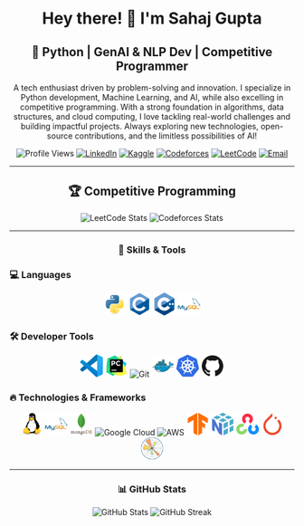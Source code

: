<h1 align="center">Hey there! 👋 I'm Sahaj Gupta</h1>
<h2 align="center">🚀 Python | GenAI & NLP Dev | Competitive Programmer</h2>

<p align="center">
  A tech enthusiast driven by problem-solving and innovation. I specialize in Python development, Machine Learning, and AI, while also excelling in competitive programming. With a strong foundation in algorithms, data structures, and cloud computing, I love tackling real-world challenges and building impactful projects. Always exploring new technologies, open-source contributions, and the limitless possibilities of AI! 
</p>

<p align="center">
  <img src="https://komarev.com/ghpvc/?username=PhenomSG&label=Profile%20Views&color=0e75b6&style=flat-square" alt="Profile Views" /> 
  <a href="https://linkedin.com/in/phenomsg"><img src="https://img.shields.io/badge/LinkedIn-blue?style=flat-square&logo=linkedin&logoColor=white" alt="LinkedIn" /></a>
  <a href="https://www.kaggle.com/PhenomSG"><img src="https://img.shields.io/badge/Kaggle-20BEFF?style=flat-square&logo=kaggle&logoColor=white" alt="Kaggle" /></a>
  <a href="https://codeforces.com/profile/pyorz"><img src="https://img.shields.io/badge/Codeforces-1F8ACB?style=flat-square&logo=codeforces&logoColor=white" alt="Codeforces" /></a>
  <a href="https://leetcode.com/PhenomSG"><img src="https://img.shields.io/badge/LeetCode-FFA116?style=flat-square&logo=leetcode&logoColor=white" alt="LeetCode" /></a>
  <a href="mailto:phenomsg9@gmail.com"><img src="https://img.shields.io/badge/Email-%230E75B6.svg?style=flat-square" alt="Email" /></a>
</p>

---

<h2 align="center">🏆 Competitive Programming</h2>
<p align="center">
  <img src="https://leetcard.jacoblin.cool/pyorz?ext=contest" alt="LeetCode Stats" width="45%"/>
  <img src="https://codeforces-readme-stats.vercel.app/api/card?username=pyorz&theme=dark" alt="Codeforces Stats" width="45%"/>
</p>

---

<h3 align="center">🚀 Skills & Tools</h3>

### 💻 Languages
<p align="center">
  <img src="https://raw.githubusercontent.com/devicons/devicon/master/icons/python/python-original.svg" alt="Python" width="40" height="40"/>
  <img src="https://raw.githubusercontent.com/devicons/devicon/master/icons/c/c-original.svg" alt="C" width="40" height="40"/>
  <img src="https://raw.githubusercontent.com/devicons/devicon/master/icons/cplusplus/cplusplus-original.svg" alt="C++" width="40" height="40"/>
  <img src="https://raw.githubusercontent.com/devicons/devicon/master/icons/mysql/mysql-original-wordmark.svg" alt="SQL" width="40" height="40"/>
</p>

### 🛠 Developer Tools
<p align="center">
  <img src="https://raw.githubusercontent.com/devicons/devicon/master/icons/vscode/vscode-original.svg" alt="VS Code" width="40" height="40"/>
  <img src="https://raw.githubusercontent.com/devicons/devicon/master/icons/pycharm/pycharm-original.svg" alt="PyCharm" width="40" height="40"/>
  <img src="https://img.icons8.com/color/48/000000/git.png" alt="Git" width="40" height="40"/>
  <img src="https://raw.githubusercontent.com/devicons/devicon/master/icons/docker/docker-original.svg" alt="Docker" width="40" height="40"/>
  <img src="https://raw.githubusercontent.com/devicons/devicon/master/icons/kubernetes/kubernetes-plain.svg" alt="Kubernetes" width="40" height="40"/>
  <img src="https://raw.githubusercontent.com/devicons/devicon/master/icons/github/github-original.svg" alt="GitHub" width="40" height="40"/>
</p>

### 🔥 Technologies & Frameworks
<p align="center">
  <img src="https://raw.githubusercontent.com/devicons/devicon/master/icons/linux/linux-original.svg" alt="Linux" width="40" height="40"/>
  <img src="https://raw.githubusercontent.com/devicons/devicon/master/icons/mysql/mysql-original-wordmark.svg" alt="MySQL" width="40" height="40"/>
  <img src="https://raw.githubusercontent.com/devicons/devicon/master/icons/mongodb/mongodb-original-wordmark.svg" alt="MongoDB" width="40" height="40"/>
  <img src="https://img.icons8.com/color/48/google-cloud.png" alt="Google Cloud" width="40" height="40"/>
  <img src="https://img.icons8.com/color/48/amazon-web-services.png" alt="AWS" width="40" height="40"/>
  <img src="https://raw.githubusercontent.com/devicons/devicon/master/icons/tensorflow/tensorflow-original.svg" alt="TensorFlow" width="40" height="40"/>
  <img src="https://raw.githubusercontent.com/devicons/devicon/master/icons/numpy/numpy-original.svg" alt="NumPy" width="40" height="40"/>
  <img src="https://raw.githubusercontent.com/devicons/devicon/master/icons/opencv/opencv-original.svg" alt="OpenCV" width="40" height="40"/>
  <img src="https://raw.githubusercontent.com/devicons/devicon/master/icons/pytorch/pytorch-original.svg" alt="PyTorch" width="40" height="40"/>
  <img src="https://raw.githubusercontent.com/devicons/devicon/master/icons/matplotlib/matplotlib-original.svg" alt="Matplotlib" width="40" height="40"/>
</p>

---

<h3 align="center">📊 GitHub Stats</h3>
<div align="center">
  <img src="https://github-readme-stats.vercel.app/api?username=PhenomSG&show_icons=true&theme=tokyonight&locale=en" alt="GitHub Stats" width="45%"/>
  <img src="https://github-readme-streak-stats.herokuapp.com/?user=PhenomSG&theme=tokyonight" alt="GitHub Streak" width="45%"/>
</div>
